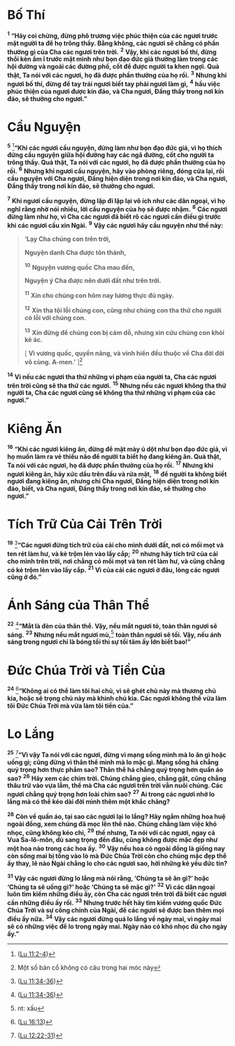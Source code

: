 # Bố Thí
<sup><b>1</b></sup> **“Hãy coi chừng, đừng phô trương việc phúc thiện của các ngươi trước mặt người ta để họ trông thấy. Bằng không, các ngươi sẽ chẳng có phần thưởng gì của Cha các ngươi trên trời.** <sup><b>2</b></sup> **Vậy, khi các ngươi bố thí, đừng thổi kèn ầm ĩ trước mặt mình như bọn đạo đức giả thường làm trong các hội đường và ngoài các đường phố, cốt để được người ta khen ngợi. Quả thật, Ta nói với các ngươi, họ đã được phần thưởng của họ rồi.** <sup><b>3</b></sup> **Nhưng khi ngươi bố thí, đừng để tay trái ngươi biết tay phải ngươi làm gì,** <sup><b>4</b></sup> **hầu việc phúc thiện của ngươi được kín đáo, và Cha ngươi, Ðấng thấy trong nơi kín đáo, sẽ thưởng cho ngươi.”**


# Cầu Nguyện
<sup><b>5</b></sup> [^1@-4bef8375-7b70-4e1c-b90c-2c96dd93d0a3]**“Khi các ngươi cầu nguyện, đừng làm như bọn đạo đức giả, vì họ thích đứng cầu nguyện giữa hội đường hay các ngã đường, cốt cho người ta trông thấy. Quả thật, Ta nói với các ngươi, họ đã được phần thưởng của họ rồi.** <sup><b>6</b></sup> **Nhưng khi ngươi cầu nguyện, hãy vào phòng riêng, đóng cửa lại, rồi cầu nguyện với Cha ngươi, Ðấng hiện diện trong nơi kín đáo, và Cha ngươi, Ðấng thấy trong nơi kín đáo, sẽ thưởng cho ngươi.**

<sup><b>7</b></sup> **Khi ngươi cầu nguyện, đừng lặp đi lặp lại vô ích như các dân ngoại, vì họ nghĩ rằng nhờ nói nhiều, lời cầu nguyện của họ sẽ được nhậm.** <sup><b>8</b></sup> **Các ngươi đừng làm như họ, vì Cha các ngươi đã biết rõ các ngươi cần điều gì trước khi các ngươi cầu xin Ngài.** <sup><b>9</b></sup> **Vậy các ngươi hãy cầu nguyện như thế này:**


> **‘Lạy Cha chúng con trên trời,**
> 
> **Nguyện danh Cha được tôn thánh,**
> 
> <sup><b>10</b></sup> **Nguyện vương quốc Cha mau đến,**
> 
> **Nguyện ý Cha được nên dưới đất như trên trời.**
> 
> <sup><b>11</b></sup> **Xin cho chúng con hôm nay lương thực đủ ngày.**
> 
> <sup><b>12</b></sup> **Xin tha tội lỗi chúng con, cũng như chúng con tha thứ cho người có lỗi với chúng con.**
> 
> <sup><b>13</b></sup> **Xin đừng để chúng con bị cám dỗ, nhưng xin cứu chúng con khỏi kẻ ác.**
> 
> \[ **Vì vương quốc, quyền năng, và vinh hiển đều thuộc về Cha đời đời vô cùng. A-men.’** ][^1-4bef8375-7b70-4e1c-b90c-2c96dd93d0a3]
>

<sup><b>14</b></sup> **Vì nếu các ngươi tha thứ những vi phạm của người ta, Cha các ngươi trên trời cũng sẽ tha thứ các ngươi.** <sup><b>15</b></sup> **Nhưng nếu các ngươi không tha thứ người ta, Cha các ngươi cũng sẽ không tha thứ những vi phạm của các ngươi.”**


# Kiêng Ăn
<sup><b>16</b></sup> **“Khi các ngươi kiêng ăn, đừng để mặt mày ủ dột như bọn đạo đức giả, vì họ muốn làm ra vẻ thiểu não để người ta biết họ đang kiêng ăn. Quả thật, Ta nói với các ngươi, họ đã được phần thưởng của họ rồi.** <sup><b>17</b></sup> **Nhưng khi ngươi kiêng ăn, hãy xức dầu trên đầu và rửa mặt,** <sup><b>18</b></sup> **để người ta không biết ngươi đang kiêng ăn, nhưng chỉ Cha ngươi, Ðấng hiện diện trong nơi kín đáo, biết, và Cha ngươi, Ðấng thấy trong nơi kín đáo, sẽ thưởng cho ngươi.”**


# Tích Trữ Của Cải Trên Trời
<sup><b>19</b></sup> [^2@-4bef8375-7b70-4e1c-b90c-2c96dd93d0a3]**“Các ngươi đừng tích trữ của cải cho mình dưới đất, nơi có mối mọt và ten rét làm hư, và kẻ trộm lẻn vào lấy cắp;** <sup><b>20</b></sup> **nhưng hãy tích trữ của cải cho mình trên trời, nơi chẳng có mối mọt và ten rét làm hư, và cũng chẳng có kẻ trộm lẻn vào lấy cắp.** <sup><b>21</b></sup> **Vì của cải các ngươi ở đâu, lòng các ngươi cũng ở đó.”**


# Ánh Sáng của Thân Thể
<sup><b>22</b></sup> [^3@-4bef8375-7b70-4e1c-b90c-2c96dd93d0a3]**“Mắt là đèn của thân thể. Vậy, nếu mắt ngươi tỏ, toàn thân ngươi sẽ sáng.** <sup><b>23</b></sup> **Nhưng nếu mắt ngươi mù,**[^2-4bef8375-7b70-4e1c-b90c-2c96dd93d0a3] **toàn thân ngươi sẽ tối. Vậy, nếu ánh sáng trong ngươi chỉ là bóng tối thì sự tối tăm ấy lớn biết bao!”**


# Ðức Chúa Trời và Tiền Của
<sup><b>24</b></sup> [^4@-4bef8375-7b70-4e1c-b90c-2c96dd93d0a3]**“Không ai có thể làm tôi hai chủ, vì sẽ ghét chủ này mà thương chủ kia, hoặc sẽ trọng chủ này mà khinh chủ kia. Các ngươi không thể vừa làm tôi Ðức Chúa Trời mà vừa làm tôi tiền của.”**


# Lo Lắng
<sup><b>25</b></sup> [^5@-4bef8375-7b70-4e1c-b90c-2c96dd93d0a3]**“Vì vậy Ta nói với các ngươi, đừng vì mạng sống mình mà lo ăn gì hoặc uống gì; cũng đừng vì thân thể mình mà lo mặc gì. Mạng sống há chẳng quý trọng hơn thực phẩm sao? Thân thể há chẳng quý trọng hơn quần áo sao?** <sup><b>26</b></sup> **Hãy xem các chim trời. Chúng chẳng gieo, chẳng gặt, cũng chẳng thâu trữ vào vựa lẫm, thế mà Cha các ngươi trên trời vẫn nuôi chúng. Các ngươi chẳng quý trọng hơn loài chim sao?** <sup><b>27</b></sup> **Ai trong các ngươi nhờ lo lắng mà có thể kéo dài đời mình thêm một khắc chăng?**

<sup><b>28</b></sup> **Còn về quần áo, tại sao các ngươi lại lo lắng? Hãy ngắm những hoa huệ ngoài đồng, xem chúng đã mọc lên thể nào. Chúng chẳng làm việc khó nhọc, cũng không kéo chỉ,** <sup><b>29</b></sup> **thế nhưng, Ta nói với các ngươi, ngay cả Vua Sa-lô-môn, dù sang trọng đến đâu, cũng không được mặc đẹp như một hoa nào trong các hoa ấy.** <sup><b>30</b></sup> **Vậy nếu hoa cỏ ngoài đồng là giống nay còn sống mai bị tống vào lò mà Ðức Chúa Trời còn cho chúng mặc đẹp thể ấy thay, lẽ nào Ngài chẳng lo cho các ngươi sao, hỡi những kẻ yếu đức tin?**

<sup><b>31</b></sup> **Vậy các ngươi đừng lo lắng mà nói rằng, ‘Chúng ta sẽ ăn gì?’ hoặc ‘Chúng ta sẽ uống gì?’ hoặc ‘Chúng ta sẽ mặc gì?’** <sup><b>32</b></sup> **Vì các dân ngoại luôn tìm kiếm những điều ấy, còn Cha các ngươi trên trời đã biết các ngươi cần những điều ấy rồi.** <sup><b>33</b></sup> **Nhưng trước hết hãy tìm kiếm vương quốc Ðức Chúa Trời và sự công chính của Ngài, để các ngươi sẽ được ban thêm mọi điều ấy nữa.** <sup><b>34</b></sup> **Vậy các ngươi đừng quá lo lắng về ngày mai, vì ngày mai sẽ có những việc để lo trong ngày mai. Ngày nào có khó nhọc đủ cho ngày ấy.”**

[^1-4bef8375-7b70-4e1c-b90c-2c96dd93d0a3]: Một số bản cổ không có câu trong hai móc này
[^2-4bef8375-7b70-4e1c-b90c-2c96dd93d0a3]: nt: xấu
[^1@-4bef8375-7b70-4e1c-b90c-2c96dd93d0a3]: ([Lu 11:2-4](/passage/?search=Luke.11.2-Luke.11.4\&version=BD2011))
[^2@-4bef8375-7b70-4e1c-b90c-2c96dd93d0a3]: ([Lu 11:34-36](/passage/?search=Luke.11.34-Luke.11.36\&version=BD2011))
[^3@-4bef8375-7b70-4e1c-b90c-2c96dd93d0a3]: ([Lu 11:34-36](/passage/?search=Luke.11.34-Luke.11.36\&version=BD2011))
[^4@-4bef8375-7b70-4e1c-b90c-2c96dd93d0a3]: ([Lu 16:13](/passage/?search=Luke.16.13\&version=BD2011))
[^5@-4bef8375-7b70-4e1c-b90c-2c96dd93d0a3]: ([Lu 12:22-31](/passage/?search=Luke.12.22-Luke.12.31\&version=BD2011))